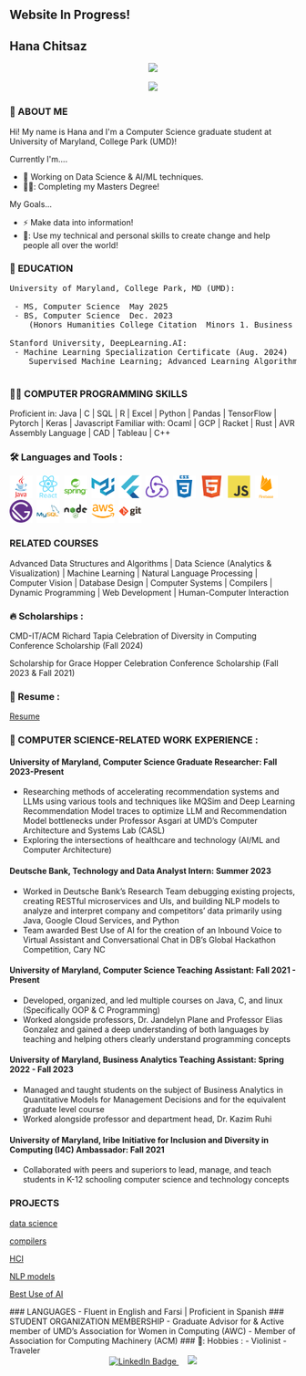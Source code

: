 
<!--
**hanac7500/hanac7500** is a ✨ _special_ ✨ repository because its `README.md` (this file) appears on your GitHub profile.

Here are some ideas to get you started:

- 🔭 I’m currently working on ...
- 🌱 I’m currently learning ...
- 👯 I’m looking to collaborate on ...
- 🤔 I’m looking for help with ...
- 💬 Ask me about ...
- 📫 How to reach me: ...
- 😄 Pronouns: ...
- ⚡ Fun fact: ...
-->

<!-- gif
<div id="header" align="center">
  <img src="https://media.giphy.com/media/M9gbBd9nbDrOTu1Mqx/giphy.gif" width="100"/>
</div>
 -->

## Website In Progress!
## Hana Chitsaz 

<!-- add links to evaluations and other projec ts! -->

<!-- banner 
<div align="center">
  <img src="https://media.giphy.com/media/dWesBcTLavkZuG35MI/giphy.gif" width="600" height="300"/>
</div>
-->
<!-- girl bird gif -->
<div align="center">
  <img src="https://i.giphy.com/media/v1.Y2lkPTc5MGI3NjExY3FqYWltbmo2eXR4bjZpMWZ6MXlyMmFtdXRtb2tlZjk2ZXZkb2R1cCZlcD12MV9pbnRlcm5hbF9naWZfYnlfaWQmY3Q9Zw/L1R1tvI9svkIWwpVYr/giphy.gif" >
</div>



<!-- fun text presenter -->
<p align="center">
  <a href="https://github.com/DenverCoder1/readme-typing-svg"><img src="https://readme-typing-svg.herokuapp.com?font=Time+New+Roman&color=cyan&size=25&center=true&vCenter=true&width=600&height=100&lines=Hana+Chitsaz..&hearts;++;Student,+Researcher,+Active+Learner..."></a>
</p>



### 🦋 ABOUT ME 

Hi! My name is Hana and I'm a Computer Science graduate student at University of Maryland, College Park (UMD)! 

Currently I'm....
- :seedling: Working on Data Science & AI/ML techniques.
- 👩‍🎓: Completing my Masters Degree!

My Goals...
- :zap:  Make data into information!
- 🤝: Use my technical and personal skills to create change and help people all over the world!

### :turtle: EDUCATION 
<pre>
University of Maryland, College Park, MD (UMD):  

 - MS, Computer Science  May 2025 
 - BS, Computer Science  Dec. 2023
    (Honors Humanities College Citation  Minors 1. Business Analytics 2. Persian Studies)

Stanford University, DeepLearning.AI: 
 - Machine Learning Specialization Certificate (Aug. 2024) 
    Supervised Machine Learning; Advanced Learning Algorithms; and Unsupervised Learning, Recommenders, and Reinforcement Learning  

</pre>
### 👩‍💻 COMPUTER PROGRAMMING SKILLS
Proficient in: Java | C |  SQL | R | Excel | Python | Pandas | TensorFlow | Pytorch | Keras | Javascript 
Familiar with: Ocaml | GCP | Racket | Rust | AVR Assembly Language | CAD | Tableau | C++ 


### :hammer_and_wrench: Languages and Tools :
<div>
  <img src="https://github.com/devicons/devicon/blob/master/icons/java/java-original-wordmark.svg" title="Java" alt="Java" width="40" height="40"/>&nbsp;
  <img src="https://github.com/devicons/devicon/blob/master/icons/react/react-original-wordmark.svg" title="React" alt="React" width="40" height="40"/>&nbsp;
  <img src="https://github.com/devicons/devicon/blob/master/icons/spring/spring-original-wordmark.svg" title="Spring" alt="Spring" width="40" height="40"/>&nbsp;
  <img src="https://github.com/devicons/devicon/blob/master/icons/materialui/materialui-original.svg" title="Material UI" alt="Material UI" width="40" height="40"/>&nbsp;
  <img src="https://github.com/devicons/devicon/blob/master/icons/flutter/flutter-original.svg" title="Flutter" alt="Flutter" width="40" height="40"/>&nbsp;
  <img src="https://github.com/devicons/devicon/blob/master/icons/redux/redux-original.svg" title="Redux" alt="Redux " width="40" height="40"/>&nbsp;
  <img src="https://github.com/devicons/devicon/blob/master/icons/css3/css3-plain-wordmark.svg"  title="CSS3" alt="CSS" width="40" height="40"/>&nbsp;
  <img src="https://github.com/devicons/devicon/blob/master/icons/html5/html5-original.svg" title="HTML5" alt="HTML" width="40" height="40"/>&nbsp;
  <img src="https://github.com/devicons/devicon/blob/master/icons/javascript/javascript-original.svg" title="JavaScript" alt="JavaScript" width="40" height="40"/>&nbsp;
  <img src="https://github.com/devicons/devicon/blob/master/icons/firebase/firebase-plain-wordmark.svg" title="Firebase" alt="Firebase" width="40" height="40"/>&nbsp;
  <img src="https://github.com/devicons/devicon/blob/master/icons/gatsby/gatsby-original.svg" title="Gatsby"  alt="Gatsby" width="40" height="40"/>&nbsp;
  <img src="https://github.com/devicons/devicon/blob/master/icons/mysql/mysql-original-wordmark.svg" title="MySQL"  alt="MySQL" width="40" height="40"/>&nbsp;
  <img src="https://github.com/devicons/devicon/blob/master/icons/nodejs/nodejs-original-wordmark.svg" title="NodeJS" alt="NodeJS" width="40" height="40"/>&nbsp;
  <img src="https://github.com/devicons/devicon/blob/master/icons/amazonwebservices/amazonwebservices-plain-wordmark.svg" title="AWS" alt="AWS" width="40" height="40"/>&nbsp;
  <img src="https://github.com/devicons/devicon/blob/master/icons/git/git-original-wordmark.svg" title="Git" **alt="Git" width="40" height="40"/>
</div>

### RELATED COURSES
Advanced Data Structures and Algorithms | Data Science (Analytics & Visualization) | Machine Learning | Natural Language Processing | Computer Vision | Database Design | Computer Systems | Compilers |  Dynamic Programming | Web Development | Human-Computer Interaction


### :fire: Scholarships :

  CMD-IT/ACM Richard Tapia Celebration of Diversity in Computing Conference Scholarship (Fall 2024)
  
  Scholarship for Grace Hopper Celebration Conference Scholarship (Fall 2023 & Fall 2021) 


### :brain: Resume :
<a href="https://docs.google.com/document/d/1qUgDYYxinzVazdmUksZCf17AlM_IqwmqyiafyrL299c/edit?usp=sharing"> Resume</a>

### :ocean: COMPUTER SCIENCE-RELATED WORK EXPERIENCE :

#### University of Maryland, Computer Science Graduate Researcher: Fall 2023-Present

- Researching methods of accelerating recommendation systems and LLMs using various tools and techniques like MQSim and Deep Learning Recommendation Model traces to optimize LLM and Recommendation Model bottlenecks under Professor Asgari at UMD’s Computer Architecture and Systems Lab (CASL)
- Exploring the intersections of healthcare and technology (AI/ML and Computer Architecture)

#### Deutsche Bank, Technology and Data Analyst Intern: Summer 2023

- Worked in Deutsche Bank’s Research Team debugging existing projects, creating RESTful microservices and UIs, and building NLP models to analyze and interpret company and competitors’ data primarily using Java, Google Cloud Services, and Python 
- Team awarded Best Use of AI for the creation of an Inbound Voice to Virtual Assistant and Conversational Chat in DB’s Global Hackathon Competition, Cary NC

#### University of Maryland, Computer Science Teaching Assistant: Fall 2021 - Present

- Developed, organized, and led multiple courses on Java, C, and linux (Specifically OOP & C Programming)
- Worked alongside professors, Dr. Jandelyn Plane and Professor Elias Gonzalez and gained a deep understanding of both languages by teaching and helping others clearly understand programming concepts

#### University of Maryland, Business Analytics Teaching Assistant: Spring 2022 - Fall 2023

- Managed and taught students on the subject of Business Analytics in Quantitative Models for Management Decisions and for the equivalent graduate level course
- Worked alongside professor and department head, Dr. Kazim Ruhi

#### University of Maryland, Iribe Initiative for Inclusion and Diversity in Computing (I4C) Ambassador: Fall 2021

- Collaborated with peers and superiors to lead, manage, and teach students in K-12 schooling computer science and technology concepts


  
### PROJECTS
<a href="https://drive.google.com/file/d/1ElTfkpib9fXbmbN2bwCasBrnAUlv-sC3/view?usp=sharing"> data science </a>

<a href="https://github.com/ldoney/spite/blob/main/summary.pdf"> compilers </a>

<a href="https://www.hackster.io/musical-cocoon/musical-cocoon-4ed723"> HCI </a>

<a href="https://docs.google.com/presentation/d/1840acpgK6HQD_2RTAEOuwvzGrN0EmnPRu6yMz4PkwN4/edit?usp=sharing"> NLP models </a>

<a href="https://docs.google.com/presentation/d/1Ty28UHlwvML5CkVSdi1XQH0qI_9832yCvOff6F63eko/edit?usp=sharing"> Best Use of AI </a>
<!--> <a href="">  </a> 

### LANGUAGES 
- Fluent in English and Farsi | Proficient in Spanish

### STUDENT ORGANIZATION MEMBERSHIP 
- Graduate Advisor for & Active member of UMD’s Association for Women in Computing (AWC)
- Member of Association for Computing Machinery (ACM)

### 🎻: Hobbies :
- Violinist
- Traveler


<!-- linked in -->
<div id="badges" align="center">
  <a href="https://www.linkedin.com/in/hana-chitsaz-7a8620209/">
    <img src="https://img.shields.io/badge/LinkedIn-blue?style=for-the-badge&logo=linkedin&logoColor=white" alt="LinkedIn Badge"/>
  </a> &nbsp;&nbsp;&nbsp;  <a href="mailto:hanachitsaz@gmail.com" target="blank"><img src="https://img.shields.io/badge/gmail-D14836?style=for-the-badge&logo=gmail&logoColor=white" /></a>
</div>

<!-- view count -->
<div align="center">
  <img src="https://komarev.com/ghpvc/?username=hanac7500&style=flat-square&color=blue" alt=""/>
</div>

